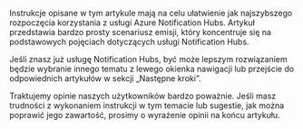 
Instrukcje opisane w tym artykule mają na celu ułatwienie jak najszybszego rozpoczęcia korzystania z usługi Azure Notification Hubs. Artykuł przedstawia bardzo prosty scenariusz emisji, który koncentruje się na podstawowych pojęciach dotyczących usługi Notification Hubs.

Jeśli znasz już usługę Notification Hubs, być może lepszym rozwiązaniem będzie wybranie innego tematu z lewego okienka nawigacji lub przejście do odpowiednich artykułów w sekcji „Następne kroki”.

Traktujemy opinie naszych użytkowników bardzo poważnie. Jeśli masz trudności z wykonaniem instrukcji w tym temacie lub sugestie, jak można poprawić jego zawartość, prosimy o wyrażenie opinii na końcu artykułu.

